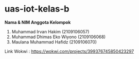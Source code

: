 # uas-iot-kelas-b

**Nama & NIM Anggota Kelompok**
1. Muhammad Irvan Hakim 	(2109106057)
2. Muhammad Dhimas Eko Wiyono 	(2109106068)
3. Maulana Muhammad Hafidz 	(2109106070)

Link Wokwi : https://wokwi.com/projects/399376745850423297
